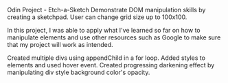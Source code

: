 Odin Project - Etch-a-Sketch
Demonstrate DOM manipulation skills by creating a sketchpad.
User can change grid size up to 100x100.

In this project, I was able to apply what I've learned so far on how to manipulate elements and use other resources such as Google to make sure that my project will work as intended.

Created multiple divs using appendChild in a for loop. Added styles to elements and used hover event. Created progressing darkening effect by manipulating div style background color's opacity.